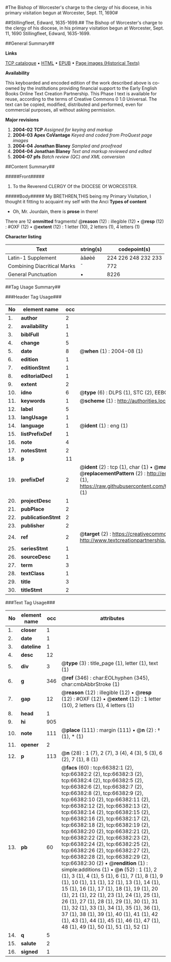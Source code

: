 #The Bishop of Worcester's charge to the clergy of his diocese, in his primary visitation begun at Worcester, Sept. 11, 1690#

##Stillingfleet, Edward, 1635-1699.##
The Bishop of Worcester's charge to the clergy of his diocese, in his primary visitation begun at Worcester, Sept. 11, 1690
Stillingfleet, Edward, 1635-1699.

##General Summary##

**Links**

[TCP catalogue](http://www.ota.ox.ac.uk/tcp/)  • 
[HTML](http://tei.it.ox.ac.uk/tcp/Texts-HTML/free/A61/A61530.html)  • 
[EPUB](http://tei.it.ox.ac.uk/tcp/Texts-EPUB/free/A61/A61530.epub) • 
[Page images (Historical Texts)](https://data.historicaltexts.jisc.ac.uk/view?pubId=eebo-12727921e&pageId=eebo-12727921e-66382-1)

**Availability**

This keyboarded and encoded edition of the
	       work described above is co-owned by the institutions
	       providing financial support to the Early English Books
	       Online Text Creation Partnership. This Phase I text is
	       available for reuse, according to the terms of Creative
	       Commons 0 1.0 Universal. The text can be copied,
	       modified, distributed and performed, even for
	       commercial purposes, all without asking permission.

**Major revisions**

1. __2004-02__ __TCP__ *Assigned for keying and markup*
1. __2004-03__ __Apex CoVantage__ *Keyed and coded from ProQuest page images*
1. __2004-04__ __Jonathan Blaney__ *Sampled and proofread*
1. __2004-04__ __Jonathan Blaney__ *Text and markup reviewed and edited*
1. __2004-07__ __pfs__ *Batch review (QC) and XML conversion*

##Content Summary##

#####Front#####

1. To the Reverend CLERGY Of the DIOCESE Of WORCESTER.

#####Body#####
My BRETHREN,THIS being my Primary Visitation, I thought it fitting to acquaint my self with the Anci
**Types of content**

  * Oh, Mr. Jourdain, there is **prose** in there!

There are 12 **ommitted** fragments! 
 @__reason__ (12) : illegible (12)  •  @__resp__ (12) : #OXF (12)  •  @__extent__ (12) : 1 letter (10), 2 letters (1), 4 letters (1)

**Character listing**


|Text|string(s)|codepoint(s)|
|---|---|---|
|Latin-1 Supplement|àâøèé|224 226 248 232 233|
|Combining             Diacritical Marks|̄|772|
|General Punctuation|•|8226|

##Tag Usage Summary##

###Header Tag Usage###

|No|element name|occ|attributes|
|---|---|---|---|
|1.|__author__|2||
|2.|__availability__|1||
|3.|__biblFull__|1||
|4.|__change__|5||
|5.|__date__|8| @__when__ (1) : 2004-08 (1)|
|6.|__edition__|1||
|7.|__editionStmt__|1||
|8.|__editorialDecl__|1||
|9.|__extent__|2||
|10.|__idno__|6| @__type__ (6) : DLPS (1), STC (2), EEBO-CITATION (1), OCLC (1), VID (1)|
|11.|__keywords__|1| @__scheme__ (1) : http://authorities.loc.gov/ (1)|
|12.|__label__|5||
|13.|__langUsage__|1||
|14.|__language__|1| @__ident__ (1) : eng (1)|
|15.|__listPrefixDef__|1||
|16.|__note__|4||
|17.|__notesStmt__|2||
|18.|__p__|11||
|19.|__prefixDef__|2| @__ident__ (2) : tcp (1), char (1)  •  @__matchPattern__ (2) : ([0-9\-]+):([0-9IVX]+) (1), (.+) (1)  •  @__replacementPattern__ (2) : http://eebo.chadwyck.com/downloadtiff?vid=$1&page=$2 (1), https://raw.githubusercontent.com/textcreationpartnership/Texts/master/tcpchars.xml#$1 (1)|
|20.|__projectDesc__|1||
|21.|__pubPlace__|2||
|22.|__publicationStmt__|2||
|23.|__publisher__|2||
|24.|__ref__|2| @__target__ (2) : https://creativecommons.org/publicdomain/zero/1.0/ (1), http://www.textcreationpartnership.org/docs/. (1)|
|25.|__seriesStmt__|1||
|26.|__sourceDesc__|1||
|27.|__term__|3||
|28.|__textClass__|1||
|29.|__title__|3||
|30.|__titleStmt__|2||


###Text Tag Usage###

|No|element name|occ|attributes|
|---|---|---|---|
|1.|__closer__|1||
|2.|__date__|1||
|3.|__dateline__|1||
|4.|__desc__|12||
|5.|__div__|3| @__type__ (3) : title_page (1), letter (1), text (1)|
|6.|__g__|346| @__ref__ (346) : char:EOLhyphen (345), char:cmbAbbrStroke (1)|
|7.|__gap__|12| @__reason__ (12) : illegible (12)  •  @__resp__ (12) : #OXF (12)  •  @__extent__ (12) : 1 letter (10), 2 letters (1), 4 letters (1)|
|8.|__head__|1||
|9.|__hi__|905||
|10.|__note__|111| @__place__ (111) : margin (111)  •  @__n__ (2) : † (1), * (1)|
|11.|__opener__|2||
|12.|__p__|113| @__n__ (28) : 1 (7), 2 (7), 3 (4), 4 (3), 5 (3), 6 (2), 7 (1), 8 (1)|
|13.|__pb__|60| @__facs__ (60) : tcp:66382:1 (2), tcp:66382:2 (2), tcp:66382:3 (2), tcp:66382:4 (2), tcp:66382:5 (2), tcp:66382:6 (2), tcp:66382:7 (2), tcp:66382:8 (2), tcp:66382:9 (2), tcp:66382:10 (2), tcp:66382:11 (2), tcp:66382:12 (2), tcp:66382:13 (2), tcp:66382:14 (2), tcp:66382:15 (2), tcp:66382:16 (2), tcp:66382:17 (2), tcp:66382:18 (2), tcp:66382:19 (2), tcp:66382:20 (2), tcp:66382:21 (2), tcp:66382:22 (2), tcp:66382:23 (2), tcp:66382:24 (2), tcp:66382:25 (2), tcp:66382:26 (2), tcp:66382:27 (2), tcp:66382:28 (2), tcp:66382:29 (2), tcp:66382:30 (2)  •  @__rendition__ (1) : simple:additions (1)  •  @__n__ (52) : 1 (1), 2 (1), 3 (1), 4 (1), 5 (1), 6 (1), 7 (1), 8 (1), 9 (1), 10 (1), 11 (1), 12 (1), 13 (1), 14 (1), 15 (1), 16 (1), 17 (1), 18 (1), 19 (1), 20 (1), 21 (1), 22 (1), 23 (1), 24 (1), 25 (1), 26 (1), 27 (1), 28 (1), 29 (1), 30 (1), 31 (1), 32 (1), 33 (1), 34 (1), 35 (1), 36 (1), 37 (1), 38 (1), 39 (1), 40 (1), 41 (1), 42 (1), 43 (1), 44 (1), 45 (1), 46 (1), 47 (1), 48 (1), 49 (1), 50 (1), 51 (1), 52 (1)|
|14.|__q__|5||
|15.|__salute__|2||
|16.|__signed__|1||
